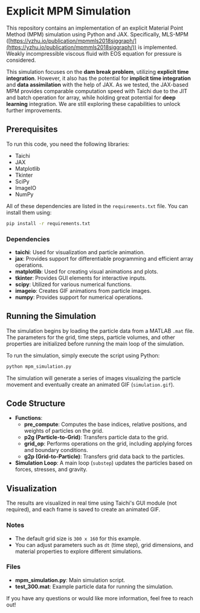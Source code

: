 # Explicit MPM Simulation

This repository contains an implementation of an explicit Material Point Method (MPM) simulation using Python and JAX. Specifically, MLS-MPM ([https://yzhu.io/publication/mpmmls2018siggraph/](https://yzhu.io/publication/mpmmls2018siggraph/)) is implemented.  Weakly incompressible viscous fluid with EOS equation for pressure is considered.

This simulation focuses on the **dam break problem**, utilizing **explicit time integration**. However, it also has the potential for **implicit time integration** and **data assimilation** with the help of JAX. As we tested, the JAX-based MPM provides comparable computation speed with Taichi due to the JIT and batch operation for array, while holding great potential for **deep learning** integration. We are still exploring these capabilities to unlock further improvements.

## Prerequisites

To run this code, you need the following libraries:

- Taichi
- JAX
- Matplotlib
- Tkinter
- SciPy
- ImageIO
- NumPy

All of these dependencies are listed in the `requirements.txt` file. You can install them using:

```sh
pip install -r requirements.txt
```

### Dependencies

- **taichi**: Used for visualization and particle animation.
- **jax**: Provides support for differentiable programming and efficient array operations.
- **matplotlib**: Used for creating visual animations and plots.
- **tkinter**: Provides GUI elements for interactive inputs.
- **scipy**: Utilized for various numerical functions.
- **imageio**: Creates GIF animations from particle images.
- **numpy**: Provides support for numerical operations.

## Running the Simulation

The simulation begins by loading the particle data from a MATLAB `.mat` file. The parameters for the grid, time steps, particle volumes, and other properties are initialized before running the main loop of the simulation.

To run the simulation, simply execute the script using Python:

```sh
python mpm_simulation.py
```

The simulation will generate a series of images visualizing the particle movement and eventually create an animated GIF (`simulation.gif`).

## Code Structure

- **Functions**:
  - **pre\_compute**: Computes the base indices, relative positions, and weights of particles on the grid.
  - **p2g (Particle-to-Grid)**: Transfers particle data to the grid.
  - **grid\_op**: Performs operations on the grid, including applying forces and boundary conditions.
  - **g2p (Grid-to-Particle)**: Transfers grid data back to the particles.
- **Simulation Loop**: A main loop (`substep`) updates the particles based on forces, stresses, and gravity.

## Visualization

The results are visualized in real time using Taichi's GUI module (not required), and each frame is saved to create an animated GIF.

### Notes

- The default grid size is `300 x 160` for this example.
- You can adjust parameters such as `dt` (time step), grid dimensions, and material properties to explore different simulations.

### Files

- **mpm\_simulation.py**: Main simulation script.
- **test\_300.mat**: Example particle data for running the simulation.

If you have any questions or would like more information, feel free to reach out!

